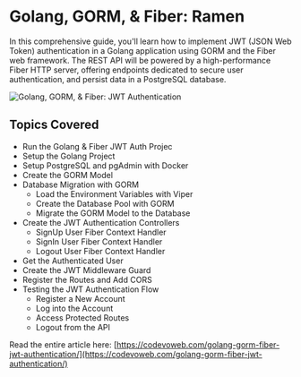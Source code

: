 # Golang, GORM, & Fiber: Ramen

In this comprehensive guide, you'll learn how to implement JWT (JSON Web Token) authentication in a Golang application using GORM and the Fiber web framework. The REST API will be powered by a high-performance Fiber HTTP server, offering endpoints dedicated to secure user authentication, and persist data in a PostgreSQL database.

![Golang, GORM, & Fiber: JWT Authentication](https://ramen.mn/wp-content/themes/aunm/assets/img/logo-light.svg)

## Topics Covered

- Run the Golang & Fiber JWT Auth Projec
- Setup the Golang Project
- Setup PostgreSQL and pgAdmin with Docker
- Create the GORM Model
- Database Migration with GORM
  - Load the Environment Variables with Viper
  - Create the Database Pool with GORM
  - Migrate the GORM Model to the Database
- Create the JWT Authentication Controllers
  - SignUp User Fiber Context Handler
  - SignIn User Fiber Context Handler
  - Logout User Fiber Context Handler
- Get the Authenticated User
- Create the JWT Middleware Guard
- Register the Routes and Add CORS
- Testing the JWT Authentication Flow
  - Register a New Account
  - Log into the Account
  - Access Protected Routes
  - Logout from the API

Read the entire article here: [https://codevoweb.com/golang-gorm-fiber-jwt-authentication/](https://codevoweb.com/golang-gorm-fiber-jwt-authentication/)
